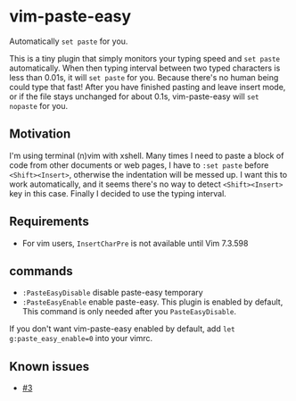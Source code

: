 # vim-paste-easy

Automatically `set paste` for you.

This is a tiny plugin that simply monitors your typing speed and `set paste`
automatically. When then typing interval between two typed characters is less
than 0.01s, it will `set paste` for you. Because there's no human being could
type that fast! After you have finished pasting and leave insert mode, or if
the file stays unchanged for about 0.1s, vim-paste-easy will `set nopaste` for
you.

## Motivation

I'm using terminal (n)vim with xshell. Many times I need to paste a block of
code from other documents or web pages, I have to `:set paste` before
`<Shift><Insert>`, otherwise the indentation will be messed up. I want this to
work automatically, and it seems there's no way to detect `<Shift><Insert>`
key in this case. Finally I decided to use the typing interval.

## Requirements

- For vim users, `InsertCharPre` is not available until Vim 7.3.598

## commands

- `:PasteEasyDisable` disable paste-easy temporary
- `:PasteEasyEnable` enable paste-easy. This plugin is enabled by default,
  This command is only needed after you `PasteEasyDisable`.

If you don't want vim-paste-easy enabled by default, add
`let g:paste_easy_enable=0` into your vimrc.

## Known issues

- [#3](https://github.com/roxma/vim-paste-easy/pull/3)
